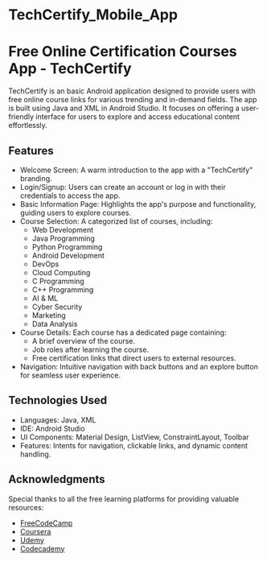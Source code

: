 # TechCertify_Mobile_App
# Free Online Certification Courses App - TechCertify

TechCertify is an basic Android application designed to provide users with free online course links for various trending and in-demand fields. The app is built using Java and XML in Android Studio. It focuses on offering a user-friendly interface for users to explore and access educational content effortlessly.

## Features

- Welcome Screen: A warm introduction to the app with a "TechCertify" branding.
- Login/Signup: Users can create an account or log in with their credentials to access the app.
- Basic Information Page: Highlights the app's purpose and functionality, guiding users to explore courses.
- Course Selection: A categorized list of courses, including:
  - Web Development
  - Java Programming
  - Python Programming
  - Android Development
  - DevOps
  - Cloud Computing
  - C Programming
  - C++ Programming
  - AI & ML
  - Cyber Security
  - Marketing
  - Data Analysis
- Course Details: Each course has a dedicated page containing:
  - A brief overview of the course.
  - Job roles after learning the course.
  - Free certification links that direct users to external resources.
- Navigation: Intuitive navigation with back buttons and an explore button for seamless user experience.

## Technologies Used

- Languages: Java, XML
- IDE: Android Studio
- UI Components: Material Design, ListView, ConstraintLayout, Toolbar
- Features: Intents for navigation, clickable links, and dynamic content handling.

## Acknowledgments

Special thanks to all the free learning platforms for providing valuable resources:
- [FreeCodeCamp](https://www.freecodecamp.org/)
- [Coursera](https://www.coursera.org/)
- [Udemy](https://www.udemy.com/)
- [Codecademy](https://www.codecademy.com/)
